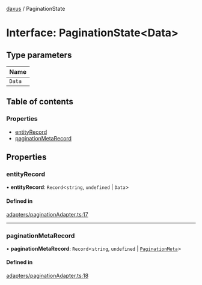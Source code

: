 [daxus](../README.md) / PaginationState

# Interface: PaginationState<Data\>

## Type parameters

| Name |
| :------ |
| `Data` |

## Table of contents

### Properties

- [entityRecord](PaginationState.md#entityrecord)
- [paginationMetaRecord](PaginationState.md#paginationmetarecord)

## Properties

### entityRecord

• **entityRecord**: `Record`<`string`, `undefined` \| `Data`\>

#### Defined in

[adapters/paginationAdapter.ts:17](https://github.com/jason89521/react-fetch/blob/6ec4382/src/lib/adapters/paginationAdapter.ts#L17)

___

### paginationMetaRecord

• **paginationMetaRecord**: `Record`<`string`, `undefined` \| [`PaginationMeta`](PaginationMeta.md)\>

#### Defined in

[adapters/paginationAdapter.ts:18](https://github.com/jason89521/react-fetch/blob/6ec4382/src/lib/adapters/paginationAdapter.ts#L18)
